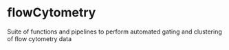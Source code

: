 # flowCytometry

Suite of functions and pipelines to perform automated gating and clustering of flow cytometry data
